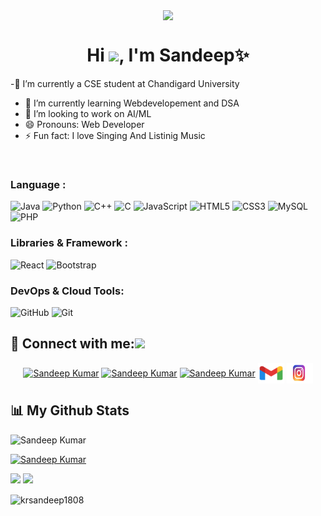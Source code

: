 <p align="center" width="100%" ><img width="50%" height="auto" align="center" src="https://media.tenor.com/A5eDh9nWrqYAAAAd/working-from.gif" height="175px"/></p>

<h1 align="center">Hi <img src="https://c.tenor.com/s06Gjvmi4ocAAAAi/kawaii-cute.gif" width="auto" height="40px">, I'm Sandeep✨</h1>


-🔭 I’m currently a CSE student at Chandigard University<br/>
- 🌱 I’m currently learning Webdevelopement and DSA<br/>
- 👯 I’m looking to work on AI/ML<br/>
- 😄 Pronouns: Web Developer<br/>
- ⚡ Fun fact: I love Singing And Listinig Music<br/>
<br/>

### Language :
![Java](https://img.shields.io/badge/Java-ED8B00?style=for-the-badge&logo=java&logoColor=white)
![Python](https://img.shields.io/badge/Python-FFD43B?style=for-the-badge&logo=python&logoColor=darkgreen)
![C++](https://img.shields.io/badge/C%2B%2B-00599C?style=for-the-badge&logo=c%2B%2B&logoColor=white)
![C](https://img.shields.io/badge/C-00599C?style=for-the-badge&logo=c&logoColor=white)
![JavaScript](https://img.shields.io/badge/-JavaScript-black?style=flat-square&logo=javascript)
![HTML5](https://img.shields.io/badge/HTML5-E34F26?style=for-the-badge&logo=html5&logoColor=white)
![CSS3](https://img.shields.io/badge/CSS3-1572B6?style=for-the-badge&logo=css3&logoColor=white)
![MySQL](https://img.shields.io/badge/MySQL-00000F?style=for-the-badge&logo=mysql&logoColor=white)
![PHP](https://img.shields.io/badge/PHP-777BB4?style=for-the-badge&logo=php&logoColor=white)


### Libraries & Framework :

![React](https://img.shields.io/badge/React-20232A?style=for-the-badge&logo=react&logoColor=61DAFB)
![Bootstrap](	https://img.shields.io/badge/Bootstrap-563D7C?style=for-the-badge&logo=bootstrap&logoColor=white)


### DevOps & Cloud Tools:

![GitHub](https://img.shields.io/badge/GitHub-100000?style=for-the-badge&logo=github&logoColor=white)
![Git](https://img.shields.io/badge/Git-F05032?style=for-the-badge&logo=git&logoColor=white)


## 🔎 Connect with me:<img height="70px" src="https://raw.githubusercontent.com/ShahriarShafin/ShahriarShafin/main/Assets/handshake.gif" />
<p align="center">
<a href="https://twitter.com/Sandeep17677151" target="blank"><img align="center" src="https://raw.githubusercontent.com/rahuldkjain/github-profile-readme-generator/master/src/images/icons/Social/twitter.svg" alt="Sandeep Kumar" height="30" width="40" /></a>
<a href="https://www.facebook.com/shubham.bawankar.129" target="blank"><img align="center" src="https://raw.githubusercontent.com/rahuldkjain/github-profile-readme-generator/master/src/images/icons/Social/facebook.svg" alt="Sandeep Kumar" height="30" width="40" /></a>
<a href="https://www.linkedin.com/in/sandeep-kumar-b8ab6b230/" target="blank"><img align="center" src="https://raw.githubusercontent.com/rahuldkjain/github-profile-readme-generator/master/src/images/icons/Social/linked-in-alt.svg" alt="Sandeep Kumar" height="30" width="40" /></a>
<a href="mailto:kumar1808sandeep@gmail.com" target="blank"><img align="center" src="https://raw.githubusercontent.com/Shubham56-droid/Shubham56-droid/main/images/icons8-gmail.svg" alt="Sandeep Kumar" height="33" width="42" /></a>
<a href="https://www.instagram.com/sandeepchaudhary289/?next=%2F" target="blank"><img align="center" src="https://github.com/krsandeep1808/krsandeep1808/blob/main/Instagram.png" alt="Sandeep Kumar" height="33" width="42" /></a>
<br/>
</p>


## 📊 My Github Stats

<p align="left"> <img src="https://komarev.com/ghpvc/?username=krsandeep1808&label=Profile%20views&color=0e75b6&style=flat" alt="Sandeep Kumar" /> </p>
<p align="left"> 
<a href="https://github.com/ryo-ma/github-profile-trophy"><img src="https://github-profile-trophy.vercel.app/?username=krsandeep1808" alt="Sandeep Kumar" />
</a> 
</p>
<p  width="90px">
<img margin="20px" src= "https://github-readme-stats.vercel.app/api?username=krsandeep1808&&show_icons=true&title_color=ffffff&icon_color=bb2acf&text_color=daf7dc&bg_color=151515">
<img margin="20px" src="https://github-readme-stats.vercel.app/api/top-langs/?username=krsandeep1808&layout=compact">
</p>
<p><img align="center" src="https://github-readme-streak-stats.herokuapp.com/?user=Shubham56-droid&" alt="krsandeep1808" /></p>
